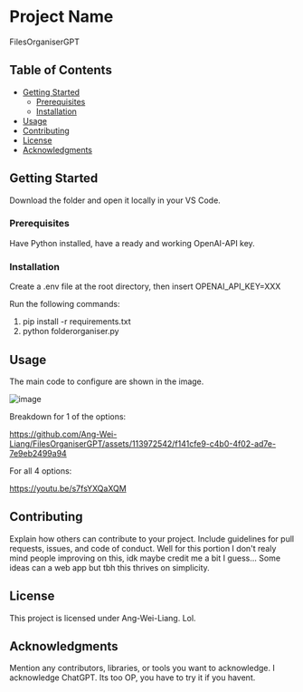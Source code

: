 # Project Name

FilesOrganiserGPT

## Table of Contents

- [Getting Started](#getting-started)
  - [Prerequisites](#prerequisites)
  - [Installation](#installation)
- [Usage](#usage)
- [Contributing](#contributing)
- [License](#license)
- [Acknowledgments](#acknowledgments)

## Getting Started

Download the folder and open it locally in your VS Code.

### Prerequisites

Have Python installed, have a ready and working OpenAI-API key.

### Installation

Create a .env file at the root directory, then insert OPENAI_API_KEY=XXX

Run the following commands:
1) pip install -r requirements.txt
2) python folderorganiser.py

## Usage

The main code to configure are shown in the image.


![image](https://github.com/Ang-Wei-Liang/FilesOrganiserGPT/assets/113972542/a6e3003d-d8f0-41fb-ba01-4feb357e4778)



Breakdown for 1 of the options:

https://github.com/Ang-Wei-Liang/FilesOrganiserGPT/assets/113972542/f141cfe9-c4b0-4f02-ad7e-7e9eb2499a94


For all 4 options: 

https://youtu.be/s7fsYXQaXQM


## Contributing

Explain how others can contribute to your project. Include guidelines for pull requests, issues, and code of conduct.
Well for this portion I don't realy mind people improving on this, idk maybe credit me a bit I guess...
Some ideas can a web app but tbh this thrives on simplicity.

## License

This project is licensed under Ang-Wei-Liang. Lol.

## Acknowledgments

Mention any contributors, libraries, or tools you want to acknowledge. I acknowledge ChatGPT. Its too OP, you have to try it if you havent.


